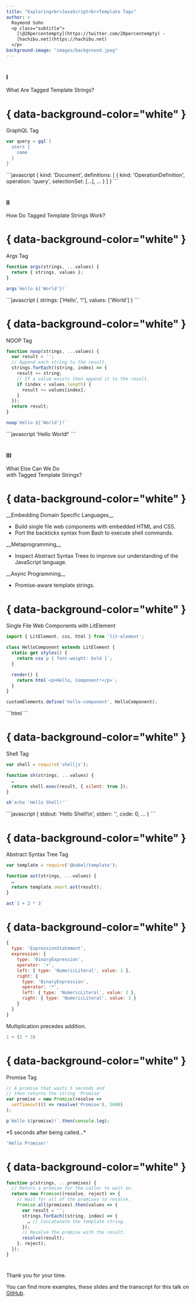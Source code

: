 ```yaml
---
title: "Exploring<br>JavaScript<br>Template Tags"
author: >
  Raymond Sohn
  <p class="subtitle">
    [\@20percentempty](https://twitter.com/20percentempty) -
    [hachibu.net](https://hachibu.net)
  </p>
background-image: "images/background.jpeg"
---
```


#

<div class="chapter">
  <h3>I</h3>
  What Are Tagged Template Strings?
</div>

# { data-background-color="white" }

GraphQL Tag

```javascript
var query = gql`{
  users {
    name
  }
}`
```

<div class="fragment">
```javascript
{
  kind: 'Document',
  definitions: [
    {
      kind: 'OperationDefinition',
      operation: 'query',
      selectionSet: […],
      …
    }
  ]
}
```
</div>

#

<div class="chapter">
  <h3>II</h3>
  How Do Tagged Template Strings Work?
</div>

# { data-background-color="white" }

Args Tag

```javascript
function args(strings, ...values) {
  return { strings, values };
}

args`Hello ${'World'}!`
```

<div class="fragment">
```javascript
{
  strings: ['Hello', '!'],
  values: ['World']
}
```
</div>

# { data-background-color="white" }

NOOP Tag

```javascript
function noop(strings, ...values) {
  var result = '';
  // Append each string to the result.
  strings.forEach((string, index) => {
    result += string;
    // If a value exists then append it to the result.
    if (index < values.length) {
      result += values[index];
    }
  });
  return result;
}

noop`Hello ${'World'}!`
```

<div class="fragment">
```javascript
'Hello World!'
```
</div>

#

<div class="chapter">
  <h3>III</h3>
  What Else Can We Do <br>with Tagged Template Strings?
</div>

# { data-background-color="white" }

<div class="fragment--align-left">
__Embedding Domain Specific Languages__

- Build single file web components with embedded HTML and CSS.
- Port the backticks syntax from Bash to execute shell commands.
</div>

<div class="fragment fragment--align-left">
__Metaprogramming__

- Inspect Abstract Syntax Trees to improve our understanding of the JavaScript
  language.
</div>

<div class="fragment fragment--align-left">
__Async Programming__

- Promise-aware template strings.
</div>

# { data-background-color="white" }

Single File Web Components with LitElement

```javascript
import { LitElement, css, html } from 'lit-element';

class HelloComponent extends LitElement {
  static get styles() {
    return css`p { font-weight: bold }`;
  }

  render() {
    return html`<p>Hello, Component!</p>`;
  }
}

customElements.define('hello-component', HelloComponent);
```

<div class="fragment">
```html
<hello-component></hello-component>
```
</div>

# { data-background-color="white" }

Shell Tag

```javascript
var shell = require('shelljs');

function sh(strings, ...values) {
  …
  return shell.exec(result, { silent: true });
}

sh`echo 'Hello Shell!'`
```

<div class="fragment">
```javascript
{
  stdout: 'Hello Shell!\n',
  stderr: '',
  code: 0,
  …
}
```
</div>

# { data-background-color="white" }

Abstract Syntax Tree Tag

```javascript
var template = require('@babel/template');

function ast(strings, ...values) {
  …
  return template.smart.ast(result);
}

ast`1 + 2 * 3`
```

# { data-background-color="white" }

```javascript
{
  type: 'ExpressionStatement',
  expression: {
    type: 'BinaryExpression',
    operator: '+',
    left: { type: 'NumericLiteral', value: 1 },
    right: {
      type: 'BinaryExpression',
      operator: '*',
      left: { type: 'NumericLiteral', value: 2 },
      right: { type: 'NumericLiteral', value: 3 }
    }
  }
}
```

<div class="fragment">
Multiplication precedes addition.

```javascript
1 + (2 * 3)
```
</div>

# { data-background-color="white" }

Promise Tag

```javascript
// A promise that waits 5 seconds and
// then returns the string 'Promise'
var promise = new Promise(resolve =>
  setTimeout(() => resolve('Promise'), 5000)
);

p`Hello ${promise}!`.then(console.log);
```

<div class="fragment">
*5 seconds after being called…*

```javascript
'Hello Promise!'
```
</div>

# { data-background-color="white" }

```javascript
function p(strings, ...promises) {
  // Return a promise for the caller to wait on.
  return new Promise((resolve, reject) => {
    // Wait for all of the promises to resolve.
    Promise.all(promises).then(values => {
      var result = '';
      strings.forEach((string, index) => {
        … // Concatenate the template string.
      });
      // Resolve the promise with the result.
      resolve(result);
    }, reject);
  });
}
```

#

Thank you for your time.

You can find more examples, these slides and the transcript for this talk on [GitHub](https://github.com/hachibu/exploring-javascript-template-tags).
